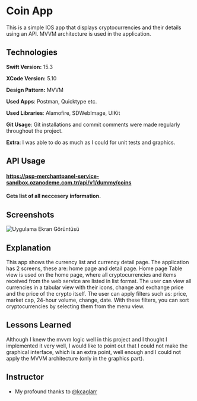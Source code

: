 
# Coin App

This is a simple IOS app that displays cryptocurrencies and their details using an API. MVVM architecture is used in the application.


## Technologies

**Swift Version:** 15.3

**XCode Version:** 5.10

**Design Pattern:** MVVM

**Used Apps**: Postman, Quicktype etc.

**Used Libraries**: Alamofire, SDWebImage, UIKit

**Git Usage**: Git installations and commit comments were made regularly throughout the project. 

**Extra**: I was able to do as much as I could for unit tests and graphics.


  
## API Usage

#### https://psp-merchantpanel-service-sandbox.ozanodeme.com.tr/api/v1/dummy/coins

#### Gets list of all neccesery information.



  
## Screenshots

![Uygulama Ekran Görüntüsü](https://via.placeholder.com/468x300?text=App+Screenshot+Here)

  
## Explanation

This app shows the currency list and currency detail page. The application has 2 screens, these are: home page and detail page.
Home page
Table view is used on the home page, where all cryptocurrencies and items received from the web service are listed in list format.
The user can view all currencies in a tabular view with their icons, change and exchange price and the price of the crypto itself.
The user can apply filters such as: price, market cap, 24-hour volume, change, date. With these filters, you can sort cryptocurrencies by selecting them from the menu view.

  
## Lessons Learned

Although I knew the mvvm logic well in this project and I thought I implemented it very well, I would like to point out that I could not make the graphical interface, which is an extra point, well enough and I could not apply the MVVM architecture (only in the graphics part).

  
## Instructor

- My profound thanks to [@kcaglarr](https://www.github.com/kcaglarr) 

  
